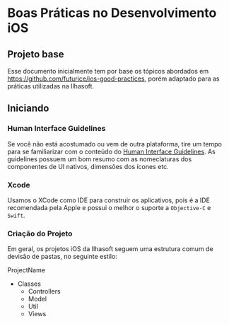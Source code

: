 # Boas Práticas no Desenvolvimento iOS

## Projeto base

Esse documento inicialmente tem por base os tópicos abordados em https://github.com/futurice/ios-good-practices, porém adaptado para as práticas utilizadas na Ilhasoft.

## Iniciando

### Human Interface Guidelines

Se você não está acostumado ou vem de outra plataforma, tire um tempo para se familiarizar com o conteúdo do [Human Interface Guidelines](https://developer.apple.com/ios/human-interface-guidelines/). As guidelines possuem um bom resumo com as nomeclaturas dos componentes de UI nativos, dimensões dos ícones etc.

### Xcode

Usamos o XCode como IDE para construir os aplicativos, pois é a IDE recomendada pela Apple e possui o melhor o suporte a `Objective-C` e `Swift`.

### Criação do Projeto

Em geral, os projetos iOS da Ilhasoft seguem uma estrutura comum de devisão de pastas, no seguinte estilo:

ProjectName
- Classes
  - Controllers
  - Model
  - Util
  - Views

